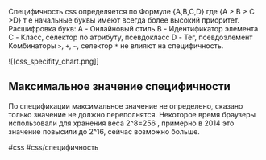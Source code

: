 Специфичность css определяется по Формуле
{A,B,C,D} где {A > B > C >D} т е начальные буквы имеют всегда более высокий приоритет. Расшифровка букв:
A - Онлайновый стиль
B - Идентификатор элемента
C - Класс,  селектор по атрибуту,  псевдокласс
D - Тег,  псевдоэлемент
Комбинаторы `>`, `+`, `~`, селектор `*` не влияют на специфичность.

![[css_specifity_chart.png]]

## Максимальное значение специфичности
По спецификации максимальное значение не определено, сказано только значение не должно переполнятся.  Некоторое время браузеры использовали для хранения веса 2^8=256 , примерно в 2014 это значение повысили до 2^16, сейчас возможно больше. 

#css #css/специфичность 
